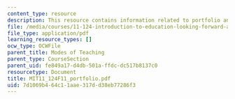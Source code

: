 ```yaml
---
content_type: resource
description: This resource contains information related to portfolio and final paper.
file: /media/courses/11-124-introduction-to-education-looking-forward-and-looking-back-on-education-fall-2011/7d1069b464c11aae317dd38eb77286f3_MIT11_124F11_portfolio.pdf
file_type: application/pdf
learning_resource_types: []
ocw_type: OCWFile
parent_title: Modes of Teaching
parent_type: CourseSection
parent_uid: fe849a17-d4db-501a-ffdc-dc517b8137c0
resourcetype: Document
title: MIT11_124F11_portfolio.pdf
uid: 7d1069b4-64c1-1aae-317d-d38eb77286f3
---
```

